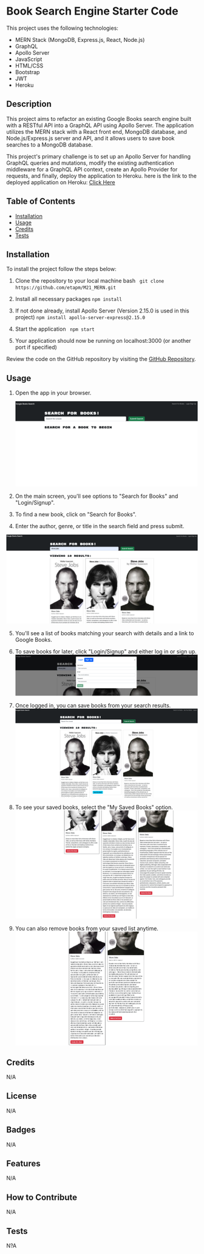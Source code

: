 # Book Search Engine Starter Code

This project uses the following technologies:

- MERN Stack (MongoDB, Express.js, React, Node.js)
- GraphQL
- Apollo Server
- JavaScript
- HTML/CSS
- Bootstrap
- JWT
- Heroku

## Description

This project aims to refactor an existing Google Books search engine built with a RESTful API into a GraphQL API using Apollo Server. The application utilizes the MERN stack with a React front end, MongoDB database, and Node.js/Express.js server and API, and it allows users to save book searches to a MongoDB database.

This project's primary challenge is to set up an Apollo Server for handling GraphQL queries and mutations, modify the existing authentication middleware for a GraphQL API context, create an Apollo Provider for requests, and finally, deploy the application to Heroku.
here is the link to the deployed application on Heroku: [Click Here]()

## Table of Contents

- [Installation](#installation)
- [Usage](#usage)
- [Credits](#credits)
- [Tests](#tests)

## Installation

To install the project follow the steps below:

1.  Clone the repository to your local machine
    bash
    ` git clone https://github.com/etapm/M21_MERN.git`
2.  Install all necessary packages
    `npm install`

3.  If not done already, install Apollo Server (Version 2.15.0 is used in this project)
    `npm install apollo-server-express@2.15.0`

4.  Start the application
    ` npm start`

5.  Your application should now be running on localhost:3000 (or another port if specified)

Review the code on the GitHub repository by visiting the [GitHub Repository](https://github.com/etapm/M19_TextEditor).

## Usage

1.  Open the app in your browser.

    ![blah blah](./images/1.png)

2.  On the main screen, you'll see options to "Search for Books" and "Login/Signup".

3.  To find a new book, click on "Search for Books".

4.  Enter the author, genre, or title in the search field and press submit.

![blah blah](./images/2.png)

5.  You'll see a list of books matching your search with details and a link to Google Books.

6.  To save books for later, click "Login/Signup" and either log in or sign up.
    ![blah blah](./images/3.png)
7.  Once logged in, you can save books from your search results.
    ![blh](./images/4.png)
8.  To see your saved books, select the "My Saved Books" option.
    ![blah blah](./images/5.png)
9.  You can also remove books from your saved list anytime.
    ![blah blah](./images/6.png)

## Credits

N/A

## License

N/A

## Badges

N/A

## Features

N/A

## How to Contribute

N/A

## Tests

N?A
